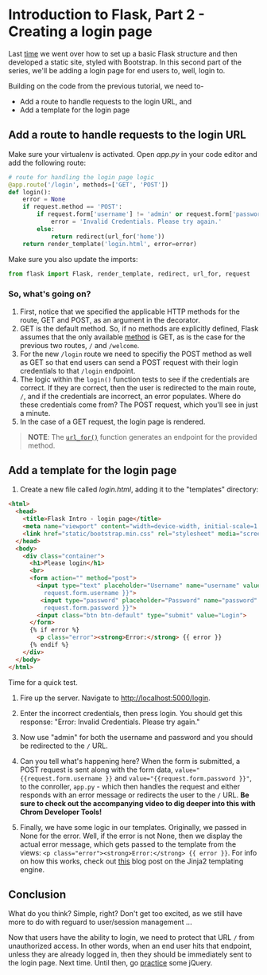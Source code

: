 # Introduction to Flask, Part 2 - Creating a login page 

Last [time](http://www.realpython.com/blog/python/introduction-to-flask-part-1-setting-up-a-static-site/#.U5Chm5RdUZ0) we went over how to set up a basic Flask structure and then developed a static site, styled with Bootstrap. In this second part of the series, we'll be adding a login page for end users to, well, login to.

Building on the code from the previous tutorial, we need to-

- Add a route to handle requests to the login URL, and
- Add a template for the login page

## Add a route to handle requests to the login URL

Make sure your virtualenv is activated. Open *app.py* in your code editor and add the following route:

```python
# route for handling the login page logic
@app.route('/login', methods=['GET', 'POST'])
def login():
    error = None
    if request.method == 'POST':
        if request.form['username'] != 'admin' or request.form['password'] != 'admin':
            error = 'Invalid Credentials. Please try again.'
        else:
            return redirect(url_for('home'))
    return render_template('login.html', error=error)
```

Make sure you also update the imports:

```python
from flask import Flask, render_template, redirect, url_for, request
```

### So, what's going on?

1. First, notice that we specified the applicable HTTP methods for the route, GET and POST, as an argument in the decorator.
1. GET is the default method. So, if no methods are explicitly defined, Flask assumes that the only available [method](http://flask.pocoo.org/docs/quickstart/#http-methods) is GET, as is the case for the previous two routes, `/` and `/welcome`.
2. For the new `/login` route we need to specifiy the POST method as well as GET so that end users can send a POST request with their login credentials to that `/login` endpoint.
3. The logic within the `login()` function tests to see if the credentials are correct. If they are correct, then the user is redirected to the main route, `/`, and if the credentials are incorrect, an error populates. Where do these credentials come from? The POST request, which you'll see in just a minute.
4. In the case of a GET request, the login page is rendered.

> **NOTE**: The [`url_for()`](http://flask.pocoo.org/docs/api/#flask.url_for) function generates an endpoint for the provided method.

## Add a template for the login page

1. Create a new file called *login.html*, adding it to the "templates" directory:

  ```html
  <html>
    <head>
      <title>Flask Intro - login page</title>
      <meta name="viewport" content="width=device-width, initial-scale=1.0">
      <link href="static/bootstrap.min.css" rel="stylesheet" media="screen">
    </head>
    <body>
      <div class="container">
        <h1>Please login</h1>
        <br>
        <form action="" method="post">
          <input type="text" placeholder="Username" name="username" value="{{
            request.form.username }}">
           <input type="password" placeholder="Password" name="password" value="{{
            request.form.password }}">
          <input class="btn btn-default" type="submit" value="Login">
        </form>
        {% if error %}
          <p class="error"><strong>Error:</strong> {{ error }}
        {% endif %}
      </div>
    </body>
  </html>
  ```

  Time for a quick test.

1. Fire up the server. Navigate to [http://localhost:5000/login](http://localhost:5000/login). 

2. Enter the incorrect credentials, then press login. You should get this response: "Error: Invalid Credentials. Please try again."

3. Now use "admin" for both the username and password and you should be redirected to the `/` URL.

4. Can you tell what's happening here? When the form is submitted, a POST request is sent along with the form data, `value="{{request.form.username }}` and `value="{{request.form.password }}"`, to the conroller, `app.py` - which then handles the request and either responds with an error message or redirects the user to the `/` URL. **Be sure to check out the accompanying video to dig deeper into this with Chrom Developer Tools!**

5. Finally, we have some logic in our templates. Originally, we passed in None for the error. Well, if the error is not None, then we display the actual error message, which gets passed to the template from the views: `<p class="error"><strong>Error:</strong> {{ error }}`. For info on how this works, check out [this](http://www.realpython.com/blog/python/primer-on-jinja-templating/#.U5CtZJRdUZ0) blog post on the Jinja2 templating engine.

## Conclusion

What do you think? Simple, right? Don't get too excited, as we still have more to do with reguard to user/session management ...

Now that users have the ability to login, we need to protect that URL `/` from unauthorized access. In other words, when an end user hits that endpoint, unless they are already logged in, then they should be immediately sent to the login page. Next time. Until then, go [practice](http://www.realpython.com/learn/jquery-practice/) some jQuery.
